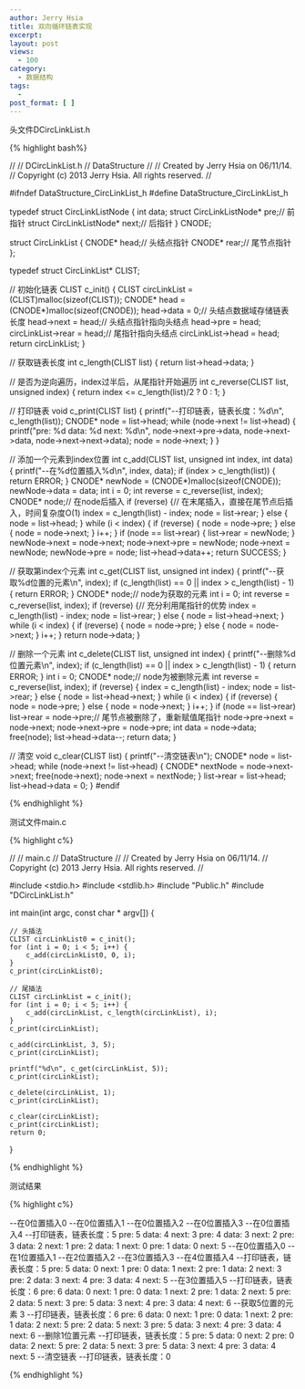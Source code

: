 ```yaml
---
author: Jerry Hsia
title: 双向循环链表实现
excerpt:
layout: post
views:
  - 100
category:
  - 数据结构
tags:
  - 
post_format: [ ]
---
```


头文件DCircLinkList.h

{% highlight  bash%}

//
//  DCircLinkList.h
//  DataStructure
//
//  Created by Jerry Hsia on 06/11/14.
//  Copyright (c) 2013 Jerry Hsia. All rights reserved.
//

#ifndef DataStructure_CircLinkList_h
#define DataStructure_CircLinkList_h

typedef struct CircLinkListNode {
    int data;
    struct CircLinkListNode* pre;// 前指针
    struct CircLinkListNode* next;// 后指针
} CNODE;

struct CircLinkList {
    CNODE* head;// 头结点指针
    CNODE* rear;// 尾节点指针
};

typedef struct CircLinkList* CLIST;

// 初始化链表
CLIST c_init() {
    CLIST circLinkList = (CLIST)malloc(sizeof(CLIST));
    CNODE* head = (CNODE*)malloc(sizeof(CNODE));
    head->data = 0;// 头结点数据域存储链表长度
    head->next = head;// 头结点指针指向头结点
    head->pre = head;
    circLinkList->rear = head;// 尾指针指向头结点
    circLinkList->head = head;
    return circLinkList;
}

// 获取链表长度
int c_length(CLIST list) {
    return list->head->data;
}

// 是否为逆向遍历，index过半后，从尾指针开始遍历
int c_reverse(CLIST list, unsigned index) {
    return index <= c_length(list)/2 ? 0 : 1;
}

// 打印链表
void c_print(CLIST list) {
    printf("--打印链表，链表长度：%d\n", c_length(list));
    CNODE* node = list->head;
    while (node->next != list->head) {
        printf("pre: %d data: %d next: %d\n", node->next->pre->data, node->next->data, node->next->next->data);
        node = node->next;
    }
}

// 添加一个元素到index位置
int c_add(CLIST list, unsigned int index, int data) {
    printf("--在%d位置插入%d\n", index, data);
    if (index > c_length(list)) {
        return ERROR;
    }
    CNODE* newNode = (CNODE*)malloc(sizeof(CNODE));
    newNode->data = data;
    int i = 0;
    int reverse = c_reverse(list, index);
    CNODE* node;// 在node后插入
    if (reverse) {// 在末尾插入，直接在尾节点后插入，时间复杂度O(1)
        index = c_length(list) - index;
        node = list->rear;
    } else {
        node = list->head;
    }
    while (i < index) {
        if (reverse) {
            node = node->pre;
        } else {
            node = node->next;
        }
        i++;
    }
    if (node == list->rear) {
        list->rear = newNode;
    }
    newNode->next = node->next;
    node->next->pre = newNode;
    node->next = newNode;
    newNode->pre = node;
    list->head->data++;
    return SUCCESS;
}

// 获取第index个元素
int c_get(CLIST list, unsigned int index) {
    printf("--获取%d位置的元素\n", index);
    if (c_length(list) == 0 || index > c_length(list) - 1) {
        return ERROR;
    }
    CNODE* node;// node为获取的元素
    int i = 0;
    int reverse = c_reverse(list, index);
    if (reverse) {// 充分利用尾指针的优势
        index = c_length(list) - index;
        node = list->rear;
    } else {
        node = list->head->next;
    }
    while (i < index) {
        if (reverse) {
            node = node->pre;
        } else {
            node = node->next;
        }
        i++;
    }
    return node->data;
}

// 删除一个元素
int c_delete(CLIST list, unsigned int index) {
    printf("--删除%d位置元素\n", index);
    if (c_length(list) == 0 || index > c_length(list) - 1) {
        return ERROR;
    }
    int i = 0;
    CNODE* node;// node为被删除元素
    int reverse = c_reverse(list, index);
    if (reverse) {
        index = c_length(list) - index;
        node = list->rear;
    } else {
        node = list->head->next;
    }
    while (i < index) {
        if (reverse) {
            node = node->pre;
        } else {
            node = node->next;
        }
        i++;
    }
    if (node == list->rear) list->rear = node->pre;// 尾节点被删除了，重新赋值尾指针
    node->pre->next = node->next;
    node->next->pre = node->pre;
    int data = node->data;
    free(node);
    list->head->data--;
    return data;
}

// 清空
void c_clear(CLIST list) {
    printf("--清空链表\n");
    CNODE* node = list->head;
    while (node->next != list->head) {
        CNODE* nextNode = node->next->next;
        free(node->next);
        node->next = nextNode;
    }
    list->rear = list->head;
    list->head->data = 0;
}
#endif

{% endhighlight %}

测试文件main.c

{% highlight  c%}

//
//  main.c
//  DataStructure
//
//  Created by Jerry Hsia on 06/11/14.
//  Copyright (c) 2013 Jerry Hsia. All rights reserved.
//

#include <stdio.h>
#include <stdlib.h>
#include "Public.h"
#include "DCircLinkList.h"

int main(int argc, const char * argv[]) {
    
    // 头插法
    CLIST circLinkList0 = c_init();
    for (int i = 0; i < 5; i++) {
        c_add(circLinkList0, 0, i);
    }
    c_print(circLinkList0);
    
    // 尾插法
    CLIST circLinkList = c_init();
    for (int i = 0; i < 5; i++) {
        c_add(circLinkList, c_length(circLinkList), i);
    }
    c_print(circLinkList);
    
    c_add(circLinkList, 3, 5);
    c_print(circLinkList);
    
    printf("%d\n", c_get(circLinkList, 5));
    c_print(circLinkList);
    
    c_delete(circLinkList, 1);
    c_print(circLinkList);
    
    c_clear(circLinkList);
    c_print(circLinkList);
    return 0;
}

{% endhighlight %}

测试结果

{% highlight  c%}

--在0位置插入0
--在0位置插入1
--在0位置插入2
--在0位置插入3
--在0位置插入4
--打印链表，链表长度：5
pre: 5 data: 4 next: 3
pre: 4 data: 3 next: 2
pre: 3 data: 2 next: 1
pre: 2 data: 1 next: 0
pre: 1 data: 0 next: 5
--在0位置插入0
--在1位置插入1
--在2位置插入2
--在3位置插入3
--在4位置插入4
--打印链表，链表长度：5
pre: 5 data: 0 next: 1
pre: 0 data: 1 next: 2
pre: 1 data: 2 next: 3
pre: 2 data: 3 next: 4
pre: 3 data: 4 next: 5
--在3位置插入5
--打印链表，链表长度：6
pre: 6 data: 0 next: 1
pre: 0 data: 1 next: 2
pre: 1 data: 2 next: 5
pre: 2 data: 5 next: 3
pre: 5 data: 3 next: 4
pre: 3 data: 4 next: 6
--获取5位置的元素
3
--打印链表，链表长度：6
pre: 6 data: 0 next: 1
pre: 0 data: 1 next: 2
pre: 1 data: 2 next: 5
pre: 2 data: 5 next: 3
pre: 5 data: 3 next: 4
pre: 3 data: 4 next: 6
--删除1位置元素
--打印链表，链表长度：5
pre: 5 data: 0 next: 2
pre: 0 data: 2 next: 5
pre: 2 data: 5 next: 3
pre: 5 data: 3 next: 4
pre: 3 data: 4 next: 5
--清空链表
--打印链表，链表长度：0

{% endhighlight %}

